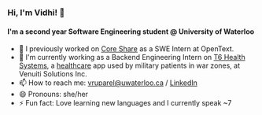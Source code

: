 ### Hi, I'm Vidhi! 👋

#### I'm a second year Software Engineering student @ University of Waterloo

- 🔭 I previously worked on [Core Share](https://www.opentext.com/products/core-share-content-collaboration) as a SWE Intern at OpenText.
- 🌱 I'm currently working as a Backend Engineering Intern on [T6 Health Systems](https://t6hs.com), a [healthcare](https://www.apple.com/newsroom/2021/11/veterans-use-apple-technology-to-revolutionize-trauma-medicine/) app used by military patients in war zones, at Venuiti Solutions Inc.
- 📫 How to reach me: vruparel@uwaterloo.ca / [LinkedIn](https://www.linkedin.com/in/vidhi-ruparel/)
- 😄 Pronouns: she/her
- ⚡ Fun fact: Love learning new languages and I currently speak ~7

